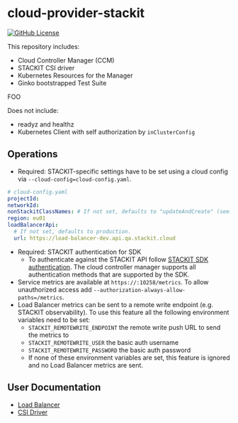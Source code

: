 # cloud-provider-stackit

[![GitHub License](https://img.shields.io/github/license/stackitcloud/stackit-sdk-go)](https://www.apache.org/licenses/LICENSE-2.0)

This repository includes:

- Cloud Controller Manager (CCM)
- STACKIT CSI driver
- Kubernetes Resources for the Manager
- Ginko bootstrapped Test Suite

FOO

Does not include:

- readyz and healthz
- Kubernetes Client with self authorization by `inClusterConfig`

## Operations

- Required: STACKIT-specific settings have to be set using a cloud config via `--cloud-config=cloud-config.yaml`.

```yaml
# cloud-config.yaml
projectId:
networkId:
nonStackitClassNames: # If not set, defaults to "updateAndCreate" (see: Non-STACKIT class names).
region: eu01
loadBalancerApi:
  # If not set, defaults to production.
  url: https://load-balancer-dev.api.qa.stackit.cloud
```

- Required: STACKIT authentication for SDK
  - To authenticate against the STACKIT API follow [STACKIT SDK authentication](https://github.com/stackitcloud/stackit-sdk-go#authentication). The cloud controller manager supports all authentication methods that are supported by the SDK.
- Service metrics are available at `https://:10258/metrics`. To allow unauthorized access add `--authorization-always-allow-paths=/metrics`.
- Load Balancer metrics can be sent to a remote write endpoint (e.g. STACKIT observability). To use this feature all the following environment variables need to be set:
  - `STACKIT_REMOTEWRITE_ENDPOINT` the remote write push URL to send the metrics to
  - `STACKIT_REMOTEWRITE_USER` the basic auth username
  - `STACKIT_REMOTEWRITE_PASSWORD` the basic auth password
  - If none of these environment variables are set, this feature is ignored and no Load Balancer metrics are sent.

## User Documentation

- [Load Balancer](https://github.com/stackitcloud/cloud-provider-stackit/docs/load-balancer.md)
- [CSI Driver](https://github.com/stackitcloud/cloud-provider-stackit/docs/csi-driver.md)
